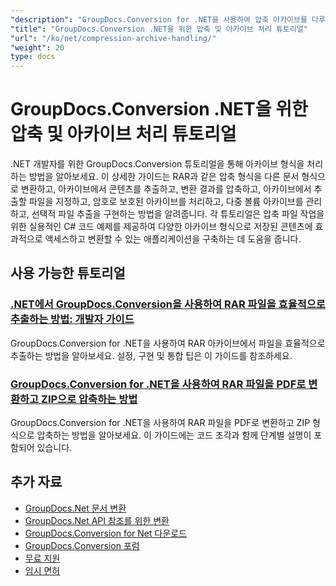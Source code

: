 ```yaml
---
"description": "GroupDocs.Conversion for .NET을 사용하여 압축 아카이브를 다루고 추출 작업을 수행하는 방법을 알아보세요."
"title": "GroupDocs.Conversion .NET을 위한 압축 및 아카이브 처리 튜토리얼"
"url": "/ko/net/compression-archive-handling/"
"weight": 20
type: docs
---
```

# GroupDocs.Conversion .NET을 위한 압축 및 아카이브 처리 튜토리얼

.NET 개발자를 위한 GroupDocs.Conversion 튜토리얼을 통해 아카이브 형식을 처리하는 방법을 알아보세요. 이 상세한 가이드는 RAR과 같은 압축 형식을 다른 문서 형식으로 변환하고, 아카이브에서 콘텐츠를 추출하고, 변환 결과를 압축하고, 아카이브에서 추출할 파일을 지정하고, 암호로 보호된 아카이브를 처리하고, 다중 볼륨 아카이브를 관리하고, 선택적 파일 추출을 구현하는 방법을 알려줍니다. 각 튜토리얼은 압축 파일 작업을 위한 실용적인 C# 코드 예제를 제공하여 다양한 아카이브 형식으로 저장된 콘텐츠에 효과적으로 액세스하고 변환할 수 있는 애플리케이션을 구축하는 데 도움을 줍니다.

## 사용 가능한 튜토리얼

### [.NET에서 GroupDocs.Conversion을 사용하여 RAR 파일을 효율적으로 추출하는 방법: 개발자 가이드](./extract-rar-files-groupdocs-conversion-net/)
GroupDocs.Conversion for .NET을 사용하여 RAR 아카이브에서 파일을 효율적으로 추출하는 방법을 알아보세요. 설정, 구현 및 통합 팁은 이 가이드를 참조하세요.

### [GroupDocs.Conversion for .NET을 사용하여 RAR 파일을 PDF로 변환하고 ZIP으로 압축하는 방법](./convert-rar-to-pdf-compress-groupdocs-net/)
GroupDocs.Conversion for .NET을 사용하여 RAR 파일을 PDF로 변환하고 ZIP 형식으로 압축하는 방법을 알아보세요. 이 가이드에는 코드 조각과 함께 단계별 설명이 포함되어 있습니다.

## 추가 자료

- [GroupDocs.Net 문서 변환](https://docs.groupdocs.com/conversion/net/)
- [GroupDocs.Net API 참조를 위한 변환](https://reference.groupdocs.com/conversion/net/)
- [GroupDocs.Conversion for Net 다운로드](https://releases.groupdocs.com/conversion/net/)
- [GroupDocs.Conversion 포럼](https://forum.groupdocs.com/c/conversion)
- [무료 지원](https://forum.groupdocs.com/)
- [임시 면허](https://purchase.groupdocs.com/temporary-license/)